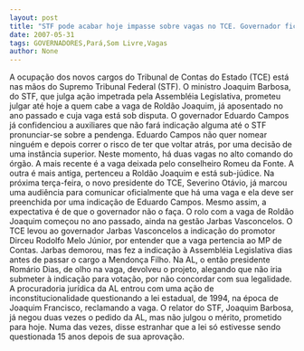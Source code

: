 ```yaml
---
layout: post
title: "STF pode acabar hoje impasse sobre vagas no TCE. Governador fica livre para indicar nome para 2ª vaga livre"
date: 2007-05-31
tags: GOVERNADORES,Pará,Som Livre,Vagas
author: None
---
```

A ocupa&ccedil;&atilde;o dos novos cargos do Tribunal de Contas do Estado (TCE) est&aacute; nas m&atilde;os do Supremo Tribunal Federal (STF).
O ministro Joaquim Barbosa, do STF, que julga a&ccedil;&atilde;o impetrada pela Assembl&eacute;ia Legislativa, prometeu julgar at&eacute; hoje a quem cabe a vaga de Rold&atilde;o Joaquim, j&aacute; aposentado no ano passado e cuja vaga est&aacute; sob disputa.
O governador Eduardo Campos j&aacute; confidenciou a auxiliares que n&atilde;o far&aacute; indica&ccedil;&atilde;o alguma at&eacute; o STF pronunciar-se sobre a pendenga.
Eduardo Campos n&atilde;o quer nomear ningu&eacute;m e depois correr o risco de ter que voltar atr&aacute;s, por uma decis&atilde;o de uma inst&acirc;ncia superior.
Neste momento, h&aacute; duas vagas no alto comando do &oacute;rg&atilde;o. A mais recente &eacute; a vaga deixada pelo conselheiro Romeu da Fonte. A outra &eacute; mais antiga, pertenceu a Rold&atilde;o Joaquim e est&aacute; sub-j&uacute;dice.
Na pr&oacute;xima ter&ccedil;a-feira, o novo presidente do TCE, Severino Ot&aacute;vio, j&aacute; marcou uma audi&ecirc;ncia para comunicar oficialmente que h&aacute; uma vaga e ela deve ser preenchida por uma indica&ccedil;&atilde;o de Eduardo Campos. Mesmo assim, a expectativa &eacute; de que o governador n&atilde;o o fa&ccedil;a.
O rolo com a vaga de Rold&atilde;o Joaquim come&ccedil;ou no ano passado, ainda na gest&atilde;o Jarbas Vasconcelos. O TCE levou ao governador Jarbas Vasconcelos a indica&ccedil;&atilde;o do promotor Dirceu Rodolfo Melo J&uacute;nior, por entender que a vaga pertencia ao MP de Contas. Jarbas demorou, mas fez a indica&ccedil;&atilde;o &agrave; Assembl&eacute;ia Legislativa dias antes de passar o cargo a Mendon&ccedil;a Filho.
Na AL, o ent&atilde;o presidente Rom&aacute;rio Dias, de olho na vaga, devolveu o projeto, alegando que n&atilde;o iria submeter &agrave; indica&ccedil;&atilde;o para vota&ccedil;&atilde;o, por n&atilde;o concordar com sua legalidade. A procuradoria jur&iacute;dica da AL entrou com uma a&ccedil;&atilde;o de inconstitucionalidade questionando a lei estadual, de 1994, na &eacute;poca de Joaquim Francisco, reclamando a vaga.
O relator do STF, Joaquim Barbosa, j&aacute; negou duas vezes o pedido da AL, mas n&atilde;o julgou o m&eacute;rito, prometido para hoje. Numa das vezes, disse estranhar que a lei s&oacute; estivesse sendo questionada 15 anos depois de sua aprova&ccedil;&atilde;o. 